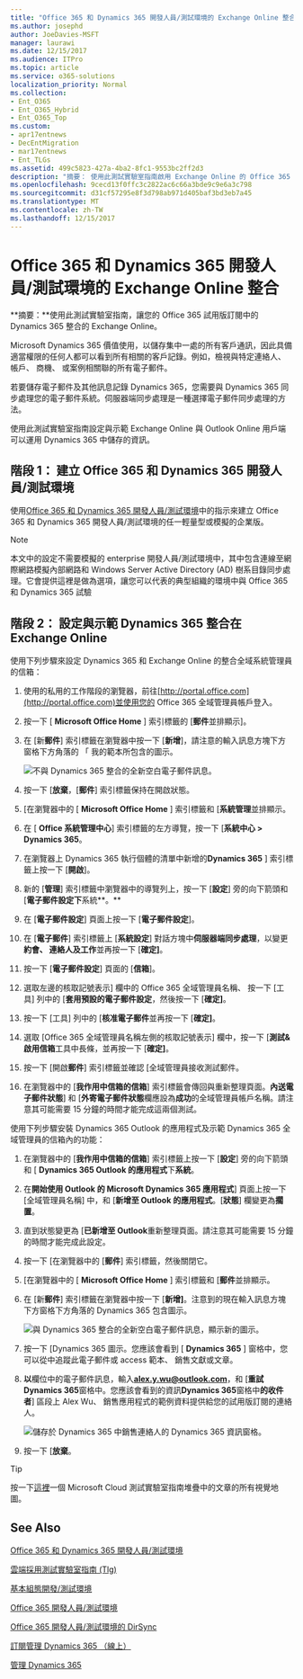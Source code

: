 ```yaml
---
title: "Office 365 和 Dynamics 365 開發人員/測試環境的 Exchange Online 整合"
ms.author: josephd
author: JoeDavies-MSFT
manager: laurawi
ms.date: 12/15/2017
ms.audience: ITPro
ms.topic: article
ms.service: o365-solutions
localization_priority: Normal
ms.collection:
- Ent_O365
- Ent_O365_Hybrid
- Ent_O365_Top
ms.custom:
- apr17entnews
- DecEntMigration
- mar17entnews
- Ent_TLGs
ms.assetid: 499c5823-427a-4ba2-8fc1-9553bc2ff2d3
description: "摘要： 使用此測試實驗室指南啟用 Exchange Online 的 Office 365 試用版訂閱中的 Dynamics 365 整合。"
ms.openlocfilehash: 9cecd13f0ffc3c2822ac6c66a3bde9c9e6a3c798
ms.sourcegitcommit: d31cf57295e8f3d798ab971d405baf3bd3eb7a45
ms.translationtype: MT
ms.contentlocale: zh-TW
ms.lasthandoff: 12/15/2017
---
```

# <a name="exchange-online-integration-for-your-office-365-and-dynamics-365-devtest-environment"></a>Office 365 和 Dynamics 365 開發人員/測試環境的 Exchange Online 整合

 **摘要：**使用此測試實驗室指南，讓您的 Office 365 試用版訂閱中的 Dynamics 365 整合的 Exchange Online。
  
Microsoft Dynamics 365 價值使用，以儲存集中一處的所有客戶通訊，因此具備適當權限的任何人都可以看到所有相關的客戶記錄。例如，檢視與特定連絡人、 帳戶、 商機、 或案例相關聯的所有電子郵件。
  
若要儲存電子郵件及其他訊息記錄 Dynamics 365，您需要與 Dynamics 365 同步處理您的電子郵件系統。伺服器端同步處理是一種選擇電子郵件同步處理的方法。
  
使用此測試實驗室指南設定與示範 Exchange Online 與 Outlook Online 用戶端可以運用 Dynamics 365 中儲存的資訊。 
  
## <a name="phase-1-build-out-the-office-365-and-dynamics-365-devtest-environment"></a>階段 1： 建立 Office 365 和 Dynamics 365 開發人員/測試環境

使用[Office 365 和 Dynamics 365 開發人員/測試環境](office-365-and-dynamics-365-dev-test-environment.md)中的指示來建立 Office 365 和 Dynamics 365 開發人員/測試環境的任一輕量型或模擬的企業版。
  
> [!NOTE]
> 本文中的設定不需要模擬的 enterprise 開發人員/測試環境中，其中包含連線至網際網路模擬內部網路和 Windows Server Active Directory (AD) 樹系目錄同步處理。它會提供這裡是做為選項，讓您可以代表的典型組織的環境中與 Office 365 和 Dynamics 365 試驗 
  
## <a name="phase-2-configure-and-demonstrate-dynamics-365-integration-in-exchange-online"></a>階段 2： 設定與示範 Dynamics 365 整合在 Exchange Online

使用下列步驟來設定 Dynamics 365 和 Exchange Online 的整合全域系統管理員的信箱：
  
1. 使用的私用的工作階段的瀏覽器，前往[http://portal.office.com](http://portal.office.com)並使用您的 Office 365 全域管理員帳戶登入。
    
2. 按一下 [ **Microsoft Office Home** ] 索引標籤的 [**郵件**並排顯示]。
    
3. 在 [新**郵件**] 索引標籤在瀏覽器中按一下 [**新增**]，請注意的輸入訊息方塊下方窗格下方角落的 「 我的範本所包含的圖示。
    
     ![不與 Dynamics 365 整合的全新空白電子郵件訊息。](images/879b54fd-a68f-4581-9f89-d5050df6f4de.png)
  
4. 按一下 [**放棄**，[**郵件**] 索引標籤保持在開啟狀態。
    
5. [在瀏覽器中的 [ **Microsoft Office Home** ] 索引標籤和 [**系統管理**並排顯示。
    
6. 在 [ **Office 系統管理中心**] 索引標籤的左方導覽，按一下 [**系統中心 > Dynamics 365**。
    
7. 在瀏覽器上 Dynamics 365 執行個體的清單中新增的**Dynamics 365** ] 索引標籤上按一下 [**開啟**]。
    
8. 新的 [**管理**] 索引標籤中瀏覽器中的導覽列上，按一下 [**設定**] 旁的向下箭頭和 [**電子郵件設定下**系統**。**
    
9.  在 [**電子郵件設定**] 頁面上按一下 [**電子郵件設定**]。
    
10. 在 [**電子郵件**] 索引標籤上 [**系統設定**] 對話方塊中**伺服器端同步處理**，以變更**約會、 連絡人及工作**並再按一下 [**確定]**。
    
11. 按一下 [**電子郵件設定**] 頁面的 [**信箱**]。
    
12. 選取左邊的核取記號表示] 欄中的 Office 365 全域管理員名稱、 按一下 [工具] 列中的 [**套用預設的電子郵件設定**，然後按一下 [**確定]**。
    
13. 按一下 [工具] 列中的 [**核准電子郵件**並再按一下 [**確定]**。
    
14. 選取 [Office 365 全域管理員名稱左側的核取記號表示] 欄中，按一下 [**測試&amp;啟用信箱**工具中長條，並再按一下 [**確定]**。
    
15. 按一下 [開啟**郵件**] 索引標籤並確認 [全域管理員接收測試郵件。
    
16. 在瀏覽器中的 [**我作用中信箱的信箱**] 索引標籤會傳回與重新整理頁面。**內送電子郵件狀態**] 和 [**外寄電子郵件狀態**欄應設為**成功**的全域管理員帳戶名稱。請注意其可能需要 15 分鐘的時間才能完成這兩個測試。
    
使用下列步驟安裝 Dynamics 365 Outlook 的應用程式及示範 Dynamics 365 全域管理員的信箱內的功能：
  
1. 在瀏覽器中的 [**我作用中信箱的信箱**] 索引標籤上按一下 [**設定**] 旁的向下箭頭和 [ **Dynamics 365 Outlook 的應用程式**下**系統**。
    
2. 在**開始使用 Outlook 的 Microsoft Dynamics 365 應用程式**] 頁面上按一下 [全域管理員名稱] 中，和 [**新增至 Outlook 的應用程式**。[**狀態**] 欄變更為**擱置**。
    
3. 直到狀態變更為 [**已新增至 Outlook**重新整理頁面。請注意其可能需要 15 分鐘的時間才能完成此設定。
    
4. 按一下 [在瀏覽器中的 [**郵件**] 索引標籤，然後關閉它。
    
5. [在瀏覽器中的 [ **Microsoft Office Home** ] 索引標籤和 [**郵件**並排顯示。
    
6. 在 [新**郵件**] 索引標籤在瀏覽器中按一下 [**新增]**。注意到的現在輸入訊息方塊下方窗格下方角落的 Dynamics 365 包含圖示。
    
     ![與 Dynamics 365 整合的全新空白電子郵件訊息，顯示新的圖示。](images/ecb822e1-45fe-4481-99a1-294317d1d2de.png)
  
7. 按一下 [Dynamics 365 圖示。您應該會看到 [ **Dynamics 365** ] 窗格中，您可以從中追蹤此電子郵件或 access 範本、 銷售文獻或文章。
    
8. **以**欄位中的電子郵件訊息，輸入**alex.y.wu@outlook.com**，和 [**重試** **Dynamics 365**窗格中。您應該會看到的資訊**Dynamics 365**窗格中**的收件者**] 區段上 Alex Wu、 銷售應用程式的範例資料提供給您的試用版訂閱的連絡人。
    
     ![儲存於 Dynamics 365 中銷售連絡人的 Dynamics 365 資訊窗格。](images/a010fa5f-3f1b-47d4-ab5e-d00d85a24a3f.png)
  
9. 按一下 [**放棄**。

> [!TIP]
> 按一下[這裡](http://aka.ms/catlgstack)一個 Microsoft Cloud 測試實驗室指南堆疊中的文章的所有視覺地圖。
    
## <a name="see-also"></a>See Also

[Office 365 和 Dynamics 365 開發人員/測試環境](office-365-and-dynamics-365-dev-test-environment.md)
  
[雲端採用測試實驗室指南 (Tlg)](cloud-adoption-test-lab-guides-tlgs.md)
  
[基本組態開發/測試環境](base-configuration-dev-test-environment.md)
  
[Office 365 開發人員/測試環境](office-365-dev-test-environment.md)
  
[Office 365 開發人員/測試環境的 DirSync](dirsync-for-your-office-365-dev-test-environment.md)

[訂閱管理 Dynamics 365 （線上）](https://technet.microsoft.com/library/jj679903.aspx)
  
[管理 Dynamics 365](https://technet.microsoft.com/library/dn531101.aspx)


